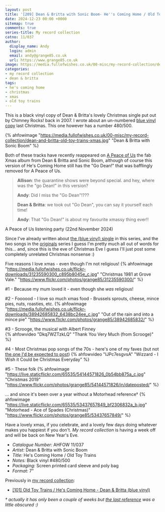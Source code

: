 ```yaml
---
layout: post
title: '[209] Dean & Britta with Sonic Boom- He''s Coming Home / Old Toy Trains'
date: 2024-12-23 00:00 +0000
sitemap: true
comments: true
series-title: My record collection 
catno: 11/037
author:
  display_name: Andy
  login: admin
  email: andy@grange85.co.uk
  url: https://www.grange85.co.uk
image: https://media.fullofwishes.co.uk/00-misc/my-record-collection/dean-and-britta-old-toy-trains-xmas.jpg
categories:
- my record collection
- dean & britta
tags:
- he's coming home
- christmas
- xmas
- old toy trains
---
```

This is a black vinyl copy of Dean & Britta's lovely Christmas single put out by Chimney Rocks! back in 2007. I wrote about an un-numbered [blue vinyl copy](/2023/12/21/my-record-collection-097-old-toy-trains-hes-coming-home/) last Christmas. This one however has a number 480/500.

{% ahfowimage "https://media.fullofwishes.co.uk/00-misc/my-record-collection/dean-and-britta-old-toy-trains-xmas.jpg" "Dean & Britta with Sonic Boom" %}

Both of these tracks have recently reappeared on [A Peace of Us](https://deanandbritta.bandcamp.com/album/a-peace-of-us) the fab Xmas album from Dean & Britta and Sonic Boom, although of course this version of He's Coming Home still has the "Go Dean!" that was bafflingly removed for A Peace of Us.

<blockquote>
<p><b>Allison</b>:	the quarantine shows were beyond special. and hey, where was the "go Dean!" in this version?</p>
<p><b>Andy</b>:	Did I miss the "Go Dean"!???</p>
<p><b>Dean & Britta</b>:	we took out "Go Dean", you can say it yourself each time!</p>
<p><b>Andy</b>:	That "Go Dean!" is about my favourite xmassy thing ever!!</p>
</blockquote>
<p class="caption">A Peace of Us listening party (22nd November 2024)</p>

Since I've already written about [the (blue vinyl) single](/2023/12/21/my-record-collection-097-old-toy-trains-hes-coming-home/) in this series, and the two songs in the [originals](/category/originals/) series I guess I'm pretty much all out of words for this... and, since this is the eve of Christmas Eve I guess I'll just post some completely unrelated Christmas nonsense :)

Five reasons I love xmas - even though I'm not religious!
{% ahfowimage "https://media.fullofwishes.co.uk/flickr-downloads/31235590300_c895b8045e_c.jpg" "Christmas 1981 at Grove Vale." "https://www.flickr.com/photos/grange85/31235590300/" %}

#1 - Because my mum loved it - even though she _was_ religious!  

#2 - Foooood - I love so much xmas food - Brussels sprouts, cheese, mince pies, nuts, roasties, etc.
{% ahfowimage "https://media.fullofwishes.co.uk/flickr-downloads/38942685832_6438bc24ee_c.jpg" "Out of the rain and into a mince pie" "https://www.flickr.com/photos/grange85/38942685832/" %}

#3 - Scrooge, the musical with Albert Finney  
{% ahfowvideo "Dkq7WZTzkLQ" "Thank You Very Much (from Scrooge)" %}

#4 - Most Christmas pop songs of the 70s - here's one of my faves (but not [the one I'd be expected to post](/2024/12/17/simply-having-a-wonderful-christmastime-an-explanation/))
{% ahfowvideo "IJPc7esgvsA" "Wizzard - I Wish it Could be Christmas Everyday" %}

#5 - These folk
{% ahfowimage "https://live.staticflickr.com/65535/54144571826_0b54bb875a_c.jpg" "Christmas 2019" "https://www.flickr.com/photos/grange85/54144571826/in/dateposted/" %}

... and since it's been over a year without a Motorhead reference&dagger;
{% ahfowimage "https://live.staticflickr.com/65535/53437657849_bf2306832a_b.jpg" "Motorhead - Ace of Spades (Christmas)" "https://www.flickr.com/photos/grange85/53437657849/" %}

Have a lovely xmas, if you celebrate, and a lovely few days doing whatever makes you happiest if you don't. _My record collection_ is having a week off and will be back on New Year's Eve.


 - *Catalogue Number:* AHFOW 11/037
 - *Artist:* Dean & Britta with Sonic Boom
 - *Title:* He's Coming Home / Old Toy Trains
 - *Notes:* Black vinyl #480/500
 - *Packaging:* Screen printed card sleeve and poly bag
 - *Format:* 7"

 Previously in [my record collection](/category/my-record-collection):
  - [[101] Old Toy Trains / He's Coming Home - Dean & Britta (blue vinyl)](/2023/12/21/my-record-collection-097-old-toy-trains-hes-coming-home/)

_&dagger; actually it has only been a couple of weeks but [the last reference](/2024/12/09/my-record-collection-195-luna-bobby-peru-cd/) was a little obscured :)_
